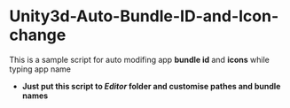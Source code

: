 # Unity3d-Auto-Bundle-ID-and-Icon-change

This is a sample script for auto modifing app **bundle id** and **icons** while typing app name
* **Just put this script to _Editor_ folder and customise pathes and bundle names**
